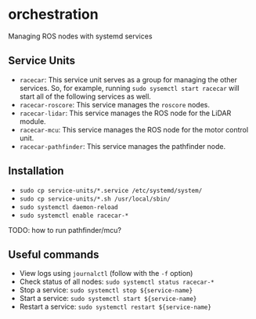 # orchestration

Managing ROS nodes with systemd services

## Service Units

- `racecar`: This service unit serves as a group for managing the other services. So, for example, running `sudo sysemctl start racecar` will start all of the following services as well.
- `racecar-roscore`: This service manages the `roscore` nodes.
- `racecar-lidar`: This service manages the ROS node for the LiDAR module.
- `racecar-mcu`: This service manages the ROS node for the motor control unit.
- `racecar-pathfinder`: This service manages the pathfinder node.

## Installation

- `sudo cp service-units/*.service /etc/systemd/system/`
- `sudo cp service-units/*.sh /usr/local/sbin/`
- `sudo systemctl daemon-reload`
- `sudo systemctl enable racecar-*`

TODO: how to run pathfinder/mcu?

## Useful commands

- View logs using `journalctl` (follow with the `-f` option)
- Check status of all nodes: `sudo systemctl status racecar-*`
- Stop a service: `sudo systemctl stop ${service-name}`
- Start a service: `sudo systemctl start ${service-name}`
- Restart a service: `sudo systemctl restart ${service-name}`
